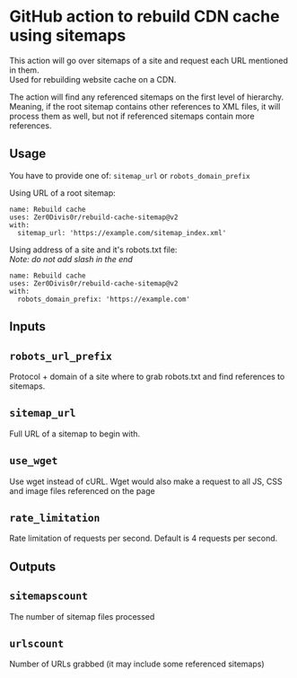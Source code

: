 # GitHub action to rebuild CDN cache using sitemaps

This action will go over sitemaps of a site and request each URL mentioned in them.   
Used for rebuilding website cache on a CDN. 

The action will find any referenced sitemaps on the first level of hierarchy.  
Meaning, if the root sitemap contains other references to XML files, it will process them as well, but not if referenced sitemaps contain more references.

## Usage
You have to provide one of: `sitemap_url` or `robots_domain_prefix` 

Using URL of a root sitemap:
```
name: Rebuild cache
uses: Zer0Divis0r/rebuild-cache-sitemap@v2
with:
  sitemap_url: 'https://example.com/sitemap_index.xml'
```

Using address of a site and it's robots.txt file:  
*Note: do not add slash in the end*
```
name: Rebuild cache
uses: Zer0Divis0r/rebuild-cache-sitemap@v2
with:
  robots_domain_prefix: 'https://example.com'
```



## Inputs

## `robots_url_prefix`
Protocol + domain of a site where to grab robots.txt and find references to sitemaps.

## `sitemap_url`
Full URL of a sitemap to begin with.

## `use_wget`
Use wget instead of cURL. Wget would also make a request to all JS, CSS and image files referenced on the page

## `rate_limitation`
Rate limitation of requests per second. Default is 4 requests per second.

## Outputs

## `sitemapscount`
The number of sitemap files processed

## `urlscount`
Number of URLs grabbed (it may include some referenced sitemaps)
